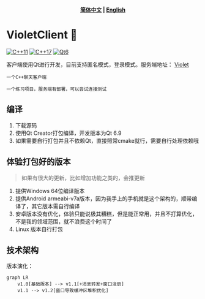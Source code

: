  <div align="center"><b><a href="README.md">简体中文</a> | <a href="README_EN.md">English</a></b></div>

# VioletClient 🚀

[![C++11](https://img.shields.io/badge/C++-11-blue.svg)](https://en.cppreference.com/)
[![C++17](https://img.shields.io/badge/C++-17-blue.svg)](https://en.cppreference.com/)
[![Qt6](https://img.shields.io/badge/Qt-6-blue.svg)](https://www.qt.io/)

客户端使用Qt进行开发，目前支持匿名模式，登录模式。服务端地址： [Violet](https://github.com/witnesswish/Violet.git)

    一个C++聊天客户端 

    一个练习项目，服务端有部署，可以尝试连接测试 

## 编译
1. 下载源码
2. 使用Qt Creator打包编译，开发版本为Qt 6.9
3. 如果需要自行打包并且不依赖Qt，直接照常cmake就行，需要自行处理依赖哦

## 体验打包好的版本
>如果有很大的更新，比如增加功能之类的，会推更新
1. 提供Windows 64位编译版本
2. 提供Android armeabi-v7a版本，因为我手上的手机就是这个架构的，顺带编译了，其它版本需自行编译
3. 安卓版本没有优化，体验只能说极其糟糕，但是能正常用，并且不打算优化，不是我的领域范围，就不浪费这个时间了
4. Linux 版本自行打包

## 技术架构
版本演化：
```mermaid
graph LR
    v1.0[基础版本] --> v1.1[+消息转发+窗口注册]
    v1.1 --> v1.2[窗口导致缓冲区堆积优化]
```
